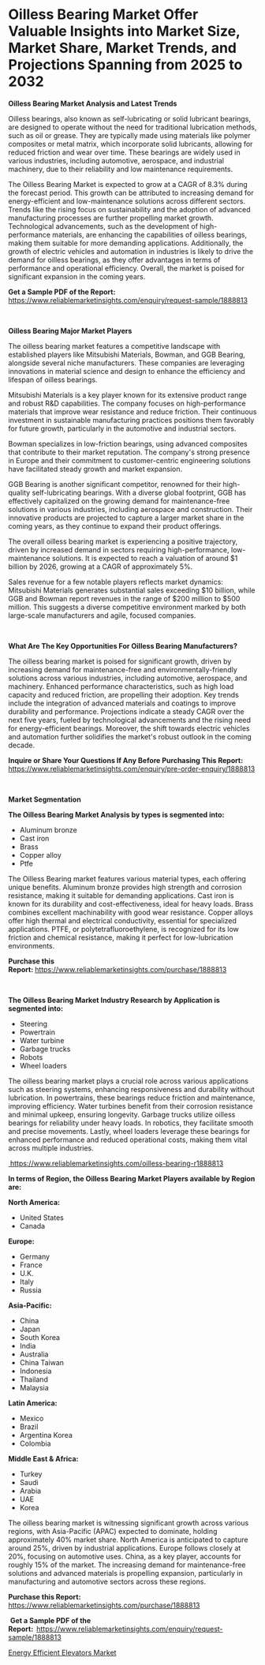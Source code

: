 <p><h1>Oilless Bearing Market Offer Valuable Insights into Market Size, Market Share, Market Trends, and Projections Spanning from 2025 to 2032</h1></p><p><strong>Oilless Bearing Market Analysis and Latest Trends</strong></p>
<p><p>Oilless bearings, also known as self-lubricating or solid lubricant bearings, are designed to operate without the need for traditional lubrication methods, such as oil or grease. They are typically made using materials like polymer composites or metal matrix, which incorporate solid lubricants, allowing for reduced friction and wear over time. These bearings are widely used in various industries, including automotive, aerospace, and industrial machinery, due to their reliability and low maintenance requirements.</p><p>The Oilless Bearing Market is expected to grow at a CAGR of 8.3% during the forecast period. This growth can be attributed to increasing demand for energy-efficient and low-maintenance solutions across different sectors. Trends like the rising focus on sustainability and the adoption of advanced manufacturing processes are further propelling market growth. Technological advancements, such as the development of high-performance materials, are enhancing the capabilities of oilless bearings, making them suitable for more demanding applications. Additionally, the growth of electric vehicles and automation in industries is likely to drive the demand for oilless bearings, as they offer advantages in terms of performance and operational efficiency. Overall, the market is poised for significant expansion in the coming years.</p></p>
<p><strong>Get a Sample PDF of the Report:&nbsp;</strong> <a href="https://www.reliablemarketinsights.com/enquiry/request-sample/1888813?utm_campaign=3258&utm_medium=2&utm_source=Github&utm_content=ia&utm_term=08042025&utm_id=oilless-bearing">https://www.reliablemarketinsights.com/enquiry/request-sample/1888813</a></p>
<p>&nbsp;</p>
<p><strong>Oilless Bearing Major Market Players</strong></p>
<p><p>The oilless bearing market features a competitive landscape with established players like Mitsubishi Materials, Bowman, and GGB Bearing, alongside several niche manufacturers. These companies are leveraging innovations in material science and design to enhance the efficiency and lifespan of oilless bearings.</p><p>Mitsubishi Materials is a key player known for its extensive product range and robust R&D capabilities. The company focuses on high-performance materials that improve wear resistance and reduce friction. Their continuous investment in sustainable manufacturing practices positions them favorably for future growth, particularly in the automotive and industrial sectors.</p><p>Bowman specializes in low-friction bearings, using advanced composites that contribute to their market reputation. The company's strong presence in Europe and their commitment to customer-centric engineering solutions have facilitated steady growth and market expansion. </p><p>GGB Bearing is another significant competitor, renowned for their high-quality self-lubricating bearings. With a diverse global footprint, GGB has effectively capitalized on the growing demand for maintenance-free solutions in various industries, including aerospace and construction. Their innovative products are projected to capture a larger market share in the coming years, as they continue to expand their product offerings.</p><p>The overall oilless bearing market is experiencing a positive trajectory, driven by increased demand in sectors requiring high-performance, low-maintenance solutions. It is expected to reach a valuation of around $1 billion by 2026, growing at a CAGR of approximately 5%. </p><p>Sales revenue for a few notable players reflects market dynamics: Mitsubishi Materials generates substantial sales exceeding $10 billion, while GGB and Bowman report revenues in the range of $200 million to $500 million. This suggests a diverse competitive environment marked by both large-scale manufacturers and agile, focused companies.</p></p>
<p>&nbsp;</p>
<p><strong>What Are The Key Opportunities For Oilless Bearing Manufacturers?</strong></p>
<p><p>The oilless bearing market is poised for significant growth, driven by increasing demand for maintenance-free and environmentally-friendly solutions across various industries, including automotive, aerospace, and machinery. Enhanced performance characteristics, such as high load capacity and reduced friction, are propelling their adoption. Key trends include the integration of advanced materials and coatings to improve durability and performance. Projections indicate a steady CAGR over the next five years, fueled by technological advancements and the rising need for energy-efficient bearings. Moreover, the shift towards electric vehicles and automation further solidifies the market's robust outlook in the coming decade.</p></p>
<p><strong>Inquire or Share Your Questions If Any Before Purchasing This Report:</strong> <a href="https://www.reliablemarketinsights.com/enquiry/pre-order-enquiry/1888813?utm_campaign=3258&utm_medium=2&utm_source=Github&utm_content=ia&utm_term=08042025&utm_id=oilless-bearing">https://www.reliablemarketinsights.com/enquiry/pre-order-enquiry/1888813</a></p>
<p>&nbsp;</p>
<p><strong>Market Segmentation</strong></p>
<p><strong>The Oilless Bearing Market Analysis by types is segmented into:</strong></p>
<p><ul><li>Aluminum bronze</li><li>Cast iron</li><li>Brass</li><li>Copper alloy</li><li>Ptfe</li></ul></p>
<p><p>The Oilless Bearing market features various material types, each offering unique benefits. Aluminum bronze provides high strength and corrosion resistance, making it suitable for demanding applications. Cast iron is known for its durability and cost-effectiveness, ideal for heavy loads. Brass combines excellent machinability with good wear resistance. Copper alloys offer high thermal and electrical conductivity, essential for specialized applications. PTFE, or polytetrafluoroethylene, is recognized for its low friction and chemical resistance, making it perfect for low-lubrication environments.</p></p>
<p><strong>Purchase this Report:&nbsp;</strong><a href="https://www.reliablemarketinsights.com/purchase/1888813?utm_campaign=3258&utm_medium=2&utm_source=Github&utm_content=ia&utm_term=08042025&utm_id=oilless-bearing">https://www.reliablemarketinsights.com/purchase/1888813</a></p>
<p>&nbsp;</p>
<p><strong>The Oilless Bearing Market Industry Research by Application is segmented into:</strong></p>
<p><ul><li>Steering</li><li>Powertrain</li><li>Water turbine</li><li>Garbage trucks</li><li>Robots</li><li>Wheel loaders</li></ul></p>
<p><p>The oilless bearing market plays a crucial role across various applications such as steering systems, enhancing responsiveness and durability without lubrication. In powertrains, these bearings reduce friction and maintenance, improving efficiency. Water turbines benefit from their corrosion resistance and minimal upkeep, ensuring longevity. Garbage trucks utilize oilless bearings for reliability under heavy loads. In robotics, they facilitate smooth and precise movements. Lastly, wheel loaders leverage these bearings for enhanced performance and reduced operational costs, making them vital across multiple industries.</p></p>
<p><a href="https://www.reliablemarketinsights.com/oilless-bearing-r1888813?utm_campaign=3258&utm_medium=2&utm_source=Github&utm_content=ia&utm_term=08042025&utm_id=oilless-bearing">&nbsp;https://www.reliablemarketinsights.com/oilless-bearing-r1888813</a></p>
<p><strong>In terms of Region, the Oilless Bearing Market Players available by Region are:</strong></p>
<p>
    <p> <strong> North America: </strong>
        <ul>
            <li>United States</li>
            <li>Canada</li>
        </ul>
        </p> 
    <p> <strong> Europe: </strong>
        <ul>
            <li>Germany</li>
            <li>France</li>
            <li>U.K.</li>
            <li>Italy</li>
            <li>Russia</li>
        </ul>
        </p> 
    <p> <strong> Asia-Pacific: </strong>
        <ul>
            <li>China</li>
            <li>Japan</li>
            <li>South Korea</li>
            <li>India</li>
            <li>Australia</li>
            <li>China Taiwan</li>
            <li>Indonesia</li>
            <li>Thailand</li>
            <li>Malaysia</li>
        </ul>
        </p> 
    <p> <strong> Latin America: </strong>
        <ul>
            <li>Mexico</li>
            <li>Brazil</li>
            <li>Argentina Korea</li>
            <li>Colombia</li>
        </ul>
        </p> 
    <p> <strong> Middle East & Africa: </strong>
        <ul>
            <li>Turkey</li>
            <li>Saudi</li>
            <li>Arabia</li>
            <li>UAE</li>
            <li>Korea</li>
        </ul>
    </p>
    </p>
<p><p>The oilless bearing market is witnessing significant growth across various regions, with Asia-Pacific (APAC) expected to dominate, holding approximately 40% market share. North America is anticipated to capture around 25%, driven by industrial applications. Europe follows closely at 20%, focusing on automotive uses. China, as a key player, accounts for roughly 15% of the market. The increasing demand for maintenance-free solutions and advanced materials is propelling expansion, particularly in manufacturing and automotive sectors across these regions.</p></p>
<p><strong>Purchase this Report: </strong><a href="https://www.reliablemarketinsights.com/purchase/1888813?utm_campaign=3258&utm_medium=2&utm_source=Github&utm_content=ia&utm_term=08042025&utm_id=oilless-bearing">https://www.reliablemarketinsights.com/purchase/1888813</a></p>
<p>&nbsp;<strong>Get a Sample PDF of the Report:&nbsp;&nbsp;</strong><a href="https://www.reliablemarketinsights.com/enquiry/request-sample/1888813?utm_campaign=3258&utm_medium=2&utm_source=Github&utm_content=ia&utm_term=08042025&utm_id=oilless-bearing">https://www.reliablemarketinsights.com/enquiry/request-sample/1888813</a></p>
<p><strong></strong></p>
<p><p><a href="https://github.com/saoneubeh8/Market-Research-Report-List-1/blob/main/energy-efficient-elevators-market.md?utm_campaign=3258&utm_medium=2&utm_source=Github&utm_content=ia&utm_term=08042025&utm_id=oilless-bearing">Energy Efficient Elevators Market</a></p></p>